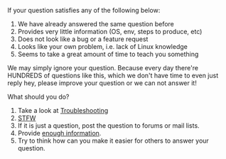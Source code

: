 If your question satisfies any of the following below:

1. We have already answered the same question before
2. Provides very little information (OS, env, steps to produce, etc)
3. Does not look like a bug or a feature request
4. Looks like your own problem, i.e. lack of Linux knowledge
5. Seems to take a great amount of time to teach you something

We may simply ignore your question. Because every day there're HUNDREDS of questions like this, which we don't have time to even just reply hey, please improve your question or we can not answer it!

What should you do?

1. Take a look at [Troubleshooting](https://github.com/clowwindy/shadowsocks/wiki/Troubleshooting)
2. [STFW](http://en.wiktionary.org/wiki/STFW)
3. If it is just a question, post the question to forums or mail lists.
4. Provide [enough information](https://github.com/clowwindy/shadowsocks/blob/master/CONTRIBUTING.md).
4. Try to think how can you make it easier for others to answer your question.